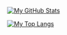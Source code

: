 [![My GitHub Stats](https://github-readme-stats.vercel.app/api?username=Yogpod&show_icons=true&theme=dracula&count_private=true&show_icons=true&hide_border=true)](https://github.com/Yogpod)


[![My Top Langs](https://github-readme-stats.vercel.app/api/top-langs/?username=Yogpod&theme=dracula&layout=compact&hide=AutoHotkey&hide_title=true)](https://github.com/Yogpod)
